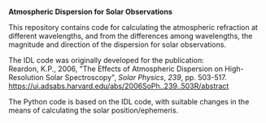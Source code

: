 ****Atmospheric Dispersion for Solar Observations****

This repository contains code for calculating the atmospheric refraction at different wavelengths, and from the differences among wavelengths, the magnitude and direction of the dispersion for solar observations.

The IDL code was originally developed for the publication:<BR>
Reardon, K.P., 2006, "The Effects of Atmospheric Dispersion on High-Resolution Solar Spectroscopy", _Solar Physics_, *239*, pp. 503-517.<BR>
https://ui.adsabs.harvard.edu/abs/2006SoPh..239..503R/abstract

The Python code is based on the IDL code, with suitable changes in the means of calculating the solar position/ephemeris.

